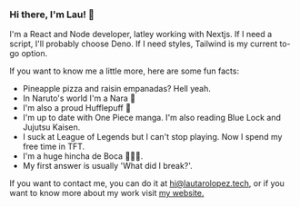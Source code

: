 ### Hi there, I'm Lau! 👋

I'm a React and Node developer, latley working with Nextjs. If I need a script, I'll probably choose Deno. If I need styles, Tailwind is my current to-go option.

If you want to know me a little more, here are some fun facts:
  - Pineapple pizza and raisin empanadas? Hell yeah.
  - In Naruto's world I'm a Nara 🚫
  - I'm also a proud Hufflepuff 🦡
  - I'm up to date with One Piece manga. I'm also reading Blue Lock and Jujutsu Kaisen.
  - I suck at League of Legends but I can't stop playing. Now I spend my free time in TFT.
  - I'm a huge hincha de Boca 💙​💛​💙​.
  - My first answer is usually 'What did I break?'.

If you want to contact me, you can do it at hi@lautarolopez.tech, or if you want to know more about my work visit [my website.](https://www.lautarolopez.tech)

